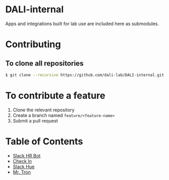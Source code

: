# DALI-internal

Apps and integrations built for lab use are included here as submodules.

# Contributing
## To clone all repositories
```bash
$ git clone --recursive https://github.com/dali-lab/DALI-internal.git
```

# To contribute a feature
1. Clone the relevant repository
2. Create a branch named `feature/<feature-name>`
3. Submit a pull request

# Table of Contents
- [Slack HR Bot](https://github.com/dali-lab/slack-hrbot.git)
- [Check In](https://github.com/dali-lab/check-in.git)
- [Slack Hue](https://github.com/dali-lab/slack-hue.git)
- [Mr. Tron](https://github.com/dali-lab/mrtron.git)
